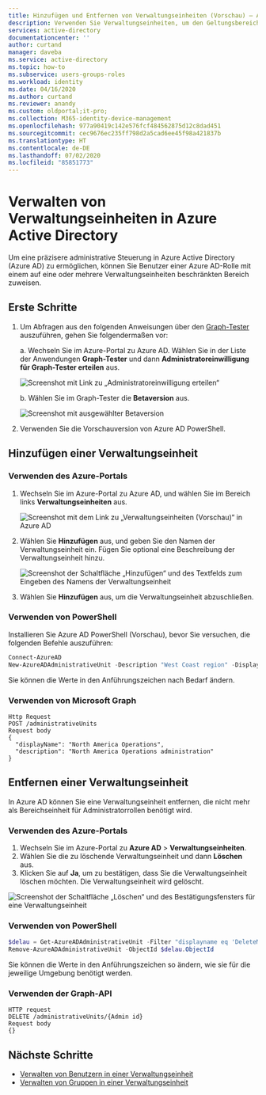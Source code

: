```yaml
---
title: Hinzufügen und Entfernen von Verwaltungseinheiten (Vorschau) – Azure Active Directory | Microsoft-Dokumentation
description: Verwenden Sie Verwaltungseinheiten, um den Geltungsbereich der Rollenberechtigungen in Azure Active Directory einzuschränken.
services: active-directory
documentationcenter: ''
author: curtand
manager: daveba
ms.service: active-directory
ms.topic: how-to
ms.subservice: users-groups-roles
ms.workload: identity
ms.date: 04/16/2020
ms.author: curtand
ms.reviewer: anandy
ms.custom: oldportal;it-pro;
ms.collection: M365-identity-device-management
ms.openlocfilehash: 977a90419c142e576fcf484562875d12c8dad451
ms.sourcegitcommit: cec9676ec235ff798d2a5cad6ee45f98a421837b
ms.translationtype: HT
ms.contentlocale: de-DE
ms.lasthandoff: 07/02/2020
ms.locfileid: "85851773"
---
```

# <a name="manage-administrative-units-in-azure-active-directory"></a>Verwalten von Verwaltungseinheiten in Azure Active Directory

Um eine präzisere administrative Steuerung in Azure Active Directory (Azure AD) zu ermöglichen, können Sie Benutzer einer Azure AD-Rolle mit einem auf eine oder mehrere Verwaltungseinheiten beschränkten Bereich zuweisen.

## <a name="get-started"></a>Erste Schritte

1. Um Abfragen aus den folgenden Anweisungen über den [Graph-Tester](https://aka.ms/ge) auszuführen, gehen Sie folgendermaßen vor:

    a. Wechseln Sie im Azure-Portal zu Azure AD. Wählen Sie in der Liste der Anwendungen **Graph-Tester** und dann **Administratoreinwilligung für Graph-Tester erteilen** aus.

    ![Screenshot mit Link zu „Administratoreinwilligung erteilen“](./media/roles-admin-units-manage/select-graph-explorer.png)

    b. Wählen Sie im Graph-Tester die **Betaversion** aus.

    ![Screenshot mit ausgewählter Betaversion](./media/roles-admin-units-manage/select-beta-version.png)

1. Verwenden Sie die Vorschauversion von Azure AD PowerShell.

## <a name="add-an-administrative-unit"></a>Hinzufügen einer Verwaltungseinheit

### <a name="use-the-azure-portal"></a>Verwenden des Azure-Portals

1. Wechseln Sie im Azure-Portal zu Azure AD, und wählen Sie im Bereich links **Verwaltungseinheiten** aus.

    ![Screenshot mit dem Link zu „Verwaltungseinheiten (Vorschau)“ in Azure AD](./media/roles-admin-units-manage/nav-to-admin-units.png)

1. Wählen Sie **Hinzufügen** aus, und geben Sie den Namen der Verwaltungseinheit ein. Fügen Sie optional eine Beschreibung der Verwaltungseinheit hinzu.

    ![Screenshot der Schaltfläche „Hinzufügen“ und des Textfelds zum Eingeben des Namens der Verwaltungseinheit](./media/roles-admin-units-manage/add-new-admin-unit.png)

1. Wählen Sie **Hinzufügen** aus, um die Verwaltungseinheit abzuschließen.

### <a name="use-powershell"></a>Verwenden von PowerShell

Installieren Sie Azure AD PowerShell (Vorschau), bevor Sie versuchen, die folgenden Befehle auszuführen:

```powershell
Connect-AzureAD
New-AzureADAdministrativeUnit -Description "West Coast region" -DisplayName "West Coast"
```

Sie können die Werte in den Anführungszeichen nach Bedarf ändern.

### <a name="use-microsoft-graph"></a>Verwenden von Microsoft Graph

```http
Http Request
POST /administrativeUnits
Request body
{
  "displayName": "North America Operations",
  "description": "North America Operations administration"
}
```

## <a name="remove-an-administrative-unit"></a>Entfernen einer Verwaltungseinheit

In Azure AD können Sie eine Verwaltungseinheit entfernen, die nicht mehr als Bereichseinheit für Administratorrollen benötigt wird.

### <a name="use-the-azure-portal"></a>Verwenden des Azure-Portals

1. Wechseln Sie im Azure-Portal zu **Azure AD** > **Verwaltungseinheiten**. 
1. Wählen Sie die zu löschende Verwaltungseinheit und dann **Löschen** aus. 
1. Klicken Sie auf **Ja**, um zu bestätigen, dass Sie die Verwaltungseinheit löschen möchten. Die Verwaltungseinheit wird gelöscht.

![Screenshot der Schaltfläche „Löschen“ und des Bestätigungsfensters für eine Verwaltungseinheit](./media/roles-admin-units-manage/select-admin-unit-to-delete.png)

### <a name="use-powershell"></a>Verwenden von PowerShell

```powershell
$delau = Get-AzureADAdministrativeUnit -Filter "displayname eq 'DeleteMe Admin Unit'"
Remove-AzureADAdministrativeUnit -ObjectId $delau.ObjectId
```

Sie können die Werte in den Anführungszeichen so ändern, wie sie für die jeweilige Umgebung benötigt werden.

### <a name="use-the-graph-api"></a>Verwenden der Graph-API

```http
HTTP request
DELETE /administrativeUnits/{Admin id}
Request body
{}
```

## <a name="next-steps"></a>Nächste Schritte

* [Verwalten von Benutzern in einer Verwaltungseinheit](roles-admin-units-add-manage-users.md)
* [Verwalten von Gruppen in einer Verwaltungseinheit](roles-admin-units-add-manage-groups.md)
